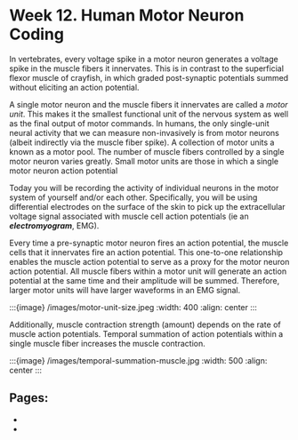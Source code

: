 # Week 12. Human Motor Neuron Coding

<!-- Creating novel movement-based music spaces using a Brain Computer Interface... on ***YOU***.  -->

In vertebrates, every voltage spike in a motor neuron generates a voltage spike in the muscle fibers it innervates. This is in contrast to the superficial flexor muscle of crayfish, in which graded post-synaptic potentials summed without eliciting an action potential.

A single motor neuron and the muscle fibers it innervates are called a *motor unit*. This makes it the smallest functional unit of the nervous system as well as the final output of motor commands. In humans, the only single-unit neural activity that we can measure non-invasively is from motor neurons (albeit indirectly via the muscle fiber spike). A collection of motor units a known as a motor pool. The number of muscle fibers controlled by a single motor neuron varies greatly. Small motor units are those in which a single motor neuron action potential 

Today you will be recording the activity of individual neurons in the motor system of yourself and/or each other. Specifically, you will be using differential electrodes on the surface of the skin to pick up the extracellular voltage signal associated with muscle cell action potentials (ie an ***electromyogram***, EMG). 

Every time a pre-synaptic motor neuron fires an action potential, the muscle cells that it innervates fire an action potential. This one-to-one relationship enables the muscle action potential to serve as a proxy for the motor neuron action potential. All muscle fibers within a motor unit will generate an action potential at the same time and their amplitude will be summed. Therefore, larger motor units will have larger waveforms in an EMG signal.

:::{image} /images/motor-unit-size.jpeg
:width: 400
:align: center
:::

Additionally, muscle contraction strength (amount) depends on the rate of muscle action potentials. Temporal summation of action potentials within a single muscle fiber increases the muscle contraction.

:::{image} /images/temporal-summation-muscle.jpg
:width: 500
:align: center
:::


## Pages:

- [](../human-bci-music/Lab-Manual_human-bci-music.ipynb)
- [](../human-bci-music/Data-Explorer_EMG-basics.ipynb)
<!-- - [](../human-bci-music/Responses_human-bci-music.ipynb) -->
<!-- - [](../human-bci-music/Tutorial-Basis-Set.ipynb) -->
